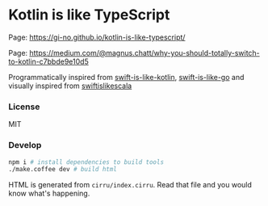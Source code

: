 
# Kotlin is like TypeScript

Page: https://gi-no.github.io/kotlin-is-like-typescript/

Page: https://medium.com/@magnus.chatt/why-you-should-totally-switch-to-kotlin-c7bbde9e10d5

Programmatically inspired from [swift-is-like-kotlin](https://github.com/Nilhcem/swift-is-like-kotlin), [swift-is-like-go](https://github.com/jiyinyiyong/swift-is-like-go) and visually inspired from [swiftislikescala](https://github.com/leverich/swiftislikescala)

### License

MIT

### Develop

```bash
npm i # install dependencies to build tools
./make.coffee dev # build html
```

HTML is generated from `cirru/index.cirru`.
Read that file and you would know what's happening.

